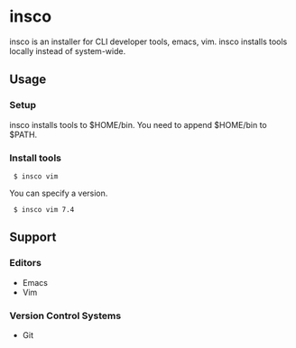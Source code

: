 # insco

insco is an installer for CLI developer tools, emacs, vim.
insco installs tools locally instead of system-wide.

## Usage

### Setup

insco installs tools to $HOME/bin. You need to append $HOME/bin to $PATH.

### Install tools

```shell
 $ insco vim
```

You can specify a version.

```shell
 $ insco vim 7.4
```

## Support

### Editors
- Emacs
- Vim

### Version Control Systems
- Git
